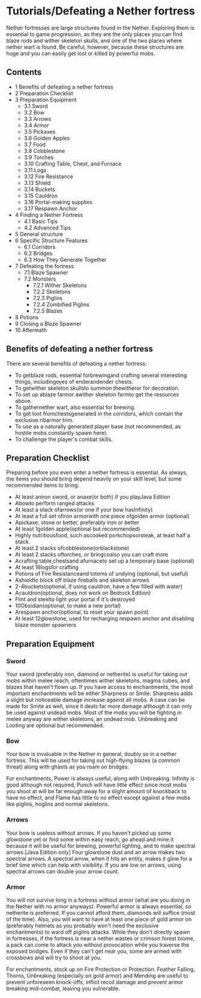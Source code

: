 # Tutorials/Defeating a Nether fortress
Nether fortresses are large structures found in the Nether. Exploring them is essential to game progression, as they are the only places you can find blaze rods and wither skeleton skulls, and one of the two places where nether wart is found. Be careful, however, because these structures are huge and you can easily get lost or killed by powerful mobs.

## Contents
- 1 Benefits of defeating a nether fortress
- 2 Preparation Checklist
- 3 Preparation Equipment
	- 3.1 Sword
	- 3.2 Bow
	- 3.3 Arrows
	- 3.4 Armor
	- 3.5 Pickaxes
	- 3.6 Golden Apples
	- 3.7 Food
	- 3.8 Cobblestone
	- 3.9 Torches
	- 3.10 Crafting Table, Chest, and Furnace
	- 3.11 Logs
	- 3.12 Fire Resistance
	- 3.13 Shield
	- 3.14 Buckets
	- 3.15 Cauldron
	- 3.16 Portal-making supplies
	- 3.17 Respawn Anchor
- 4 Finding a Nether Fortress
	- 4.1 Basic Tips
	- 4.2 Advanced Tips
- 5 General structure
- 6 Specific Structure Features
	- 6.1 Corridors
	- 6.2 Bridges
	- 6.3 How They Generate Together
- 7 Defeating the fortress
	- 7.1 Blaze Spawner
	- 7.2 Monsters
		- 7.2.1 Wither Skeletons
		- 7.2.2 Skeletons
		- 7.2.3 Piglins
		- 7.2.4 Zombified Piglins
		- 7.2.5 Blazes
- 8 Potions
- 9 Closing a Blaze Spawner
- 10 Aftermath

## Benefits of defeating a nether fortress
There are several benefits of defeating a nether fortress:

- To getblaze rods, essential forbrewingand crafting several interesting things, includingeyes of enderandender chests.
- To getwither skeleton skullsto summon thewitheror for decoration.
- To set up ablaze farmor awither skeleton farmto get the resources above.
- To gathernether wart, also essential for brewing.
- To get loot fromchestsgenerated in the corridors, which contain the exclusive ribarmor trim.
- To use as a naturally generated player base (not recommended, as hostile mobs constantly spawn here).
- To challenge the player's combat skills.

## Preparation Checklist
Preparing before you even enter a nether fortress is essential. As always, the items you should bring depend heavily on your skill level, but some recommended items to bring:

- At least aniron sword, or anaxe(or both) if you playJava Edition
- Abowto perform ranged attacks
- At least a stack ofarrows(or one if your bow hasInfinity)
- At least a full set ofiron armorwith one piece ofgolden armor (optional)
- Apickaxe, stone or better, preferably iron or better
- At least 1golden apple(optional but recommended)
- Highly nutritiousfood, such ascooked porkchopsorsteak, at least half a stack.
- At least 2 stacks ofcobblestone(orblackstone)
- At least 2 stacks oftorches, or bringcoalso you can craft more
- Acrafting table,chestsand afurnaceto set up a temporary base (optional)
- At least 16logsfor crafting
- Potions of Fire Resistanceand totems of undying (optional, but useful)
- Ashieldto block off blaze fireballs and skeleton arrows
- 2-4buckets(optional, if using cauldron, have a few filled with water)
- Acauldron(optional, does not work on Bedrock Edition)
- Flint and steelto light your portal if it's destroyed
- 10Obsidian(optional, to make a new portal)
- Arespawn anchor(optional, to reset your spawn point)
- At least 12glowstone, used for recharging respawn anchor and disabling blaze monster spawners

## Preparation Equipment
### Sword
Your sword (preferably iron, diamond or netherite) is useful for taking out mobs within melee reach, oftentimes wither skeletons, magma cubes, and blazes that haven't flown up. If you have access to enchantments, the most important enchantments will be either Sharpness or Smite. Sharpness adds a slight but noticeable damage increase against all mobs. A case can be made for Smite as well, since it deals far more damage although it can only be used against undead mobs. Most of the mobs you will be fighting in melee anyway are wither skeletons, an undead mob. Unbreaking and Looting are optional but recommended.

### Bow
Your bow is invaluable in the Nether in general, doubly so in a nether fortress. This will be used for taking out high-flying blazes (a common threat) along with ghasts as you roam on bridges.

For enchantments, Power is always useful, along with Unbreaking. Infinity is good although not required, Punch will have little effect since most mobs you shoot at will be far enough away for a slight amount of knockback to have no effect, and Flame has little to no effect except against a few mobs like piglins, hoglins and normal skeletons.

### Arrows
Your bow is useless without arrows. If you haven't picked up some glowstone yet or find some within easy reach, go ahead and mine it because it will be useful for brewing, powerful lighting, and to make spectral arrows.‌[Java Edition  only] Four glowstone dust and an arrow makes two spectral arrows. A spectral arrow, when it hits an entity, makes it glow for a brief time which can help with visibility. If you are low on arrows, using spectral arrows can double your arrow count.

### Armor
You will not survive long in a fortress without armor (what are you doing in the Nether with no armor anyways). Powerful armor is always essential, so netherite is preferred. If you cannot afford them, diamonds will suffice (most of the time). Also, you will want to have at least one piece of gold armor on (preferably helmets as you probably won't need the exclusive enchantments) to ward off piglins attacks. While they don't directly spawn in fortresses, if the fortress is near a nether wastes or crimson forest biome, a pack can come to attack you without provocation while you traverse the exposed bridges. Even if they can't get near you, some are armed with crossbows and will try to shoot at you.

For enchantments, stock up on Fire Protection or Protection. Feather Falling, Thorns, Unbreaking (especially on gold armor) and Mending are useful to prevent unforeseen knock-offs, inflict recoil damage and prevent armor breaking mid-combat, leaving you vulnerable.

